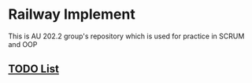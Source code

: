 # Railway Implement

This is AU 202.2 group's repository which is used for practice in SCRUM and OOP

## [TODO List](https://vk.com/away.php?utf=1&to=https%3A%2F%2Fdocs.google.com%2Fdocument%2Fd%2F1aV6-rLs9ITCvK0V3cWqHnGZQaR7WDADF3jJU0uT9Ckc%2Fedit)


